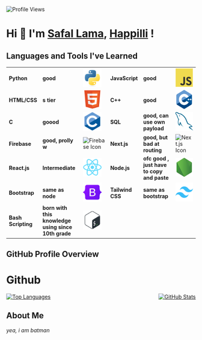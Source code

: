 ![Profile Views](https://komarev.com/ghpvc/?username=ryuzinoh)

# Hi 👋 I'm [Safal Lama](https://safallama.com.np), [Happilli](https://github.com/happilli) !

## Languages and Tools I've Learned

<table>
  <tr>
    <td><strong>Python</strong></td>
    <td><strong>good</strong></td>
    <td><img src="https://raw.githubusercontent.com/devicons/devicon/master/icons/python/python-original.svg" alt="Python Icon" width="50" height="50"/></td>
    <td><strong>JavaScript</strong></td>
    <td><strong>good</strong></td>
    <td><img src="https://raw.githubusercontent.com/devicons/devicon/master/icons/javascript/javascript-original.svg" alt="JavaScript Icon" width="50" height="50"/></td>
  </tr>
  <tr>
    <td><strong>HTML/CSS</strong></td>
    <td><strong>s tier</strong></td>
    <td><img src="https://raw.githubusercontent.com/devicons/devicon/master/icons/html5/html5-original.svg" alt="HTML/CSS Icon" width="50" height="50"/></td>
    <td><strong>C++</strong></td>
    <td><strong>good</strong></td>
    <td><img src="https://raw.githubusercontent.com/devicons/devicon/master/icons/cplusplus/cplusplus-original.svg" alt="C++ Icon" width="50" height="50"/></td>
  </tr>
  <tr>
    <td><strong>C</strong></td>
    <td><strong>goood</strong></td>
    <td><img src="https://raw.githubusercontent.com/devicons/devicon/master/icons/c/c-original.svg" alt="C Icon" width="50" height="50"/></td>
    <td><strong>SQL</strong></td>
    <td><strong>good, can use own payload</strong></td>
    <td><img src="https://raw.githubusercontent.com/devicons/devicon/master/icons/mysql/mysql-original.svg" alt="SQL Icon" width="50" height="50"/></td>
  </tr>
  <tr>
    <td><strong>Firebase</strong></td>
    <td><strong>good, prolly w </strong></td>
    <td><img src="https://cdn.jsdelivr.net/gh/devicons/devicon@latest/icons/firebase/firebase-original.svg" alt="Firebase Icon" width="50" height="50"/></td>
    <td><strong>Next.js</strong></td>
    <td><strong>good, but bad at routing</strong></td>
    <td><img src="https://cdn.jsdelivr.net/gh/devicons/devicon@latest/icons/nextjs/nextjs-original.svg" alt="Next.js Icon" width="50" height="50"/></td>
  </tr>
  <tr>
    <td><strong>React.js</strong></td>
    <td><strong>Intermediate</strong></td>
    <td><img src="https://raw.githubusercontent.com/devicons/devicon/master/icons/react/react-original.svg" alt="React.js Icon" width="50" height="50"/></td>
    <td><strong>Node.js</strong></td>
    <td><strong>ofc good , just have to copy and paste</strong></td>
    <td><img src="https://raw.githubusercontent.com/devicons/devicon/master/icons/nodejs/nodejs-original.svg" alt="Node.js Icon" width="50" height="50"/></td>
  </tr>
  <tr>
    <td><strong>Bootstrap</strong></td>
    <td><strong>same as node </strong></td>
    <td><img src="https://raw.githubusercontent.com/devicons/devicon/master/icons/bootstrap/bootstrap-original.svg" alt="Bootstrap Icon" width="50" height="50"/></td>
    <td><strong>Tailwind CSS</strong></td>
    <td><strong>same as bootstrap</strong></td>
    <td><img src="https://raw.githubusercontent.com/devicons/devicon/master/icons/tailwindcss/tailwindcss-original.svg" alt="Tailwind CSS Icon" width="50" height="50"/></td>
  </tr>
  <tr>
    <td><strong>Bash Scripting</strong></td>
    <td><strong>born with this knowledge using since 10th grade</strong></td>
    <td><img src="https://raw.githubusercontent.com/devicons/devicon/master/icons/bash/bash-original.svg" alt="Bash Scripting Icon" width="50" height="50"/></td>
    <td colspan="3"></td>
  </tr>
</table>

## GitHub Profile Overview

# Github 

<div style="display: flex; align-items: center; justify-content: space-between;">
  <a href="https://github.com/ryuzinoh">
    <img src="https://github-readme-stats.vercel.app/api/top-langs/?username=ryuzinoh&layout=compact&theme=midnight-purple" alt="Top Languages" height="150">
  </a>
  
  <a href="https://github.com/ryuzinoh">
    <img src="https://github-readme-stats.vercel.app/api?username=ryuzinoh&layout=compact&show_icons=true&theme=midnight-purple" alt="GitHub Stats" height="150">
  </a>
</div>



## About Me

_yea, i am batman_
